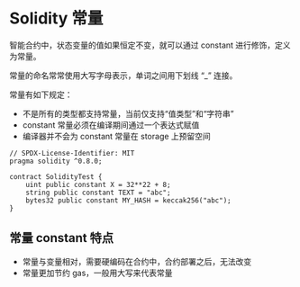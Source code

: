 # Solidity 常量

智能合约中，状态变量的值如果恒定不变，就可以通过 constant 进行修饰，定义为常量。

常量的命名常常使用大写字母表示，单词之间用下划线 “_” 连接。

常量有如下规定：

- 不是所有的类型都支持常量，当前仅支持“值类型”和“字符串”
- constant 常量必须在编译期间通过一个表达式赋值
- 编译器并不会为 constant 常量在 storage 上预留空间

```solidity
// SPDX-License-Identifier: MIT
pragma solidity ^0.8.0;

contract SolidityTest {
    uint public constant X = 32**22 + 8;
    string public constant TEXT = "abc";
    bytes32 public constant MY_HASH = keccak256("abc");
}
```

## 常量 constant 特点

- 常量与变量相对，需要硬编码在合约中，合约部署之后，无法改变
- 常量更加节约 gas，一般用大写来代表常量
